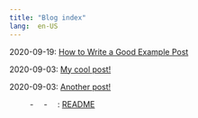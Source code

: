 ```yaml
---
title: "Blog index"
lang:  en-US
---
```

2020-09-19: [How to Write a Good Example Post](./posts/example_post.html)

2020-09-03: [My cool post!](./posts/my_cool_post.html)

2020-09-03: [Another post!](./posts/another_post.html)

    -  -  : [README](./posts/README.html)

